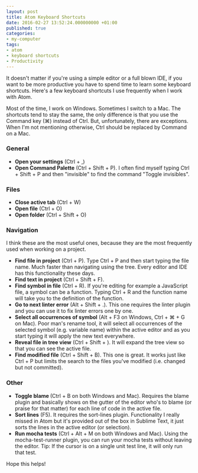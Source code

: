 ```yaml
---
layout: post
title: Atom Keyboard Shortcuts
date: 2016-02-27 13:52:24.000000000 +01:00
published: true
categories:
- my-computer
tags:
- atom
- keyboard shortcuts
- Productivity
---
```


It doesn't matter if you're using a simple editor or a full blown IDE, if you want to be more productive you have to spend time to learn some keyboard shortcuts. Here's a few keyboard shortcuts I use frequently when I work with Atom.<!--more-->

Most of the time, I work on Windows. Sometimes I switch to a Mac. The shortcuts tend to stay the same, the only difference is that you use the Command key (⌘) instead of Ctrl. But, unfortunately, there are exceptions. When I'm not mentioning otherwise, Ctrl should be replaced by Command on a Mac.
<h3><strong>General</strong></h3>
<ul>
<li><strong>Open your settings</strong> (Ctrl + ,)</li>
<li><strong>Open Command Palette</strong> (Ctrl + Shift + P). I often find myself typing Ctrl + Shift + P and then "invisible" to find the command "Toggle invisibles".</li>
</ul>
<h3><strong>Files</strong></h3>
<ul>
<li><strong>Close active tab</strong> (Ctrl + W)</li>
<li><strong>Open file</strong> (Ctrl + O)</li>
<li><strong>Open folder</strong> (Ctrl + Shift + O)</li>
</ul>
<h3><strong>Navigation</strong></h3>

I think these are the most useful ones, because they are the most frequently used when working on a project.
<ul>
<li><strong>Find file in project</strong> (Ctrl + P). Type Ctrl + P and then start typing the file name. Much faster than navigating using the tree. Every editor and IDE has this functionality these days.</li>
<li><strong>Find text in project</strong> (Ctrl + Shift + F).</li>
<li><strong>Find symbol in file</strong> (Ctrl + R). If you're editing for example a JavaScript file, a symbol can be a function. Typing Ctrl + R and the function name will take you to the definition of the function.</li>
<li><strong>Go to next linter error</strong> (Alt + Shift + .). This one requires the linter plugin and you can use it to fix linter errors one by one.</li>
<li><strong>Select all occurrences of symbol</strong> (Alt + F3 on Windows, Ctrl + ⌘ + G on Mac). Poor man's rename tool, it will select all occurrences of the selected symbol (e.g. variable name) within the active editor and as you start typing it will apply the new text everywhere.</li>
<li><strong>Reveal file in tree view</strong> (Ctrl + Shift + ). It will expand the tree view so that you can see the active file.</li>
<li><strong>Find modified file</strong> (Ctrl + Shift + B). This one is great. It works just like Ctrl + P but limits the search to the files you've modified (i.e. changed but not committed).</li>
</ul>
<h3><strong>Other</strong></h3>
<ul>
<li><strong>Toggle blame </strong>(Ctrl + B on both Windows and Mac). Requires the blame plugin and basically shows on the gutter of the editor who's to blame (or praise for that matter) for each line of code in the active file.</li>
<li><strong>Sort lines</strong> (F5). It requires the sort-lines plugin. Functionality I really missed in Atom but it's provided out of the box in Sublime Text, it just sorts the lines in the active editor (or selection).</li>
<li><strong>Run mocha tests</strong> (Ctrl + Alt + M on both Windows and Mac). Using the mocha-test-runner plugin, you can run your mocha tests without leaving the editor. Tip: If the cursor is on a single unit test line, it will only run that test.</li>
</ul>

Hope this helps!

